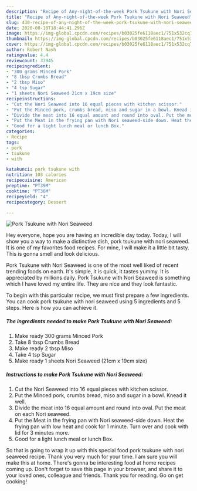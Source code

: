 ```yaml
---
description: "Recipe of Any-night-of-the-week Pork Tsukune with Nori Seaweed"
title: "Recipe of Any-night-of-the-week Pork Tsukune with Nori Seaweed"
slug: 430-recipe-of-any-night-of-the-week-pork-tsukune-with-nori-seaweed
date: 2020-08-18T18:44:41.296Z
image: https://img-global.cpcdn.com/recipes/b03025fe6118aec1/751x532cq70/pork-tsukune-with-nori-seaweed-recipe-main-photo.jpg
thumbnail: https://img-global.cpcdn.com/recipes/b03025fe6118aec1/751x532cq70/pork-tsukune-with-nori-seaweed-recipe-main-photo.jpg
cover: https://img-global.cpcdn.com/recipes/b03025fe6118aec1/751x532cq70/pork-tsukune-with-nori-seaweed-recipe-main-photo.jpg
author: Robert Nash
ratingvalue: 4.4
reviewcount: 37945
recipeingredient:
- "300 grams Minced Pork"
- "8 tbsp Crumbs Bread"
- "2 tbsp Miso"
- "4 tsp Sugar"
- "1 sheets Nori Seaweed 21cm x 19cm size"
recipeinstructions:
- "Cut the Nori Seaweed into 16 equal pieces with kitchen scissor."
- "Put the Minced pork, crumbs bread, miso and sugar in a bowl. Knead it well."
- "Divide the meat into 16 equal amount and round into oval. Put the meat on each Nori seaweed."
- "Put the Meat in the frying pan with Nori seaweed-side down. Heat the frying pan with low heat and cook for 1 minute. Turn over and cook with lid for 3 minutes more."
- "Good for a light lunch meal or lunch Box."
categories:
- Recipe
tags:
- pork
- tsukune
- with

katakunci: pork tsukune with 
nutrition: 103 calories
recipecuisine: American
preptime: "PT39M"
cooktime: "PT36M"
recipeyield: "4"
recipecategory: Dessert

---
```



![Pork Tsukune with Nori Seaweed](https://img-global.cpcdn.com/recipes/b03025fe6118aec1/751x532cq70/pork-tsukune-with-nori-seaweed-recipe-main-photo.jpg)

Hey everyone, hope you are having an incredible day today. Today, I will show you a way to make a distinctive dish, pork tsukune with nori seaweed. It is one of my favorites food recipes. For mine, I will make it a little bit tasty. This is gonna smell and look delicious.

Pork Tsukune with Nori Seaweed is one of the most well liked of recent trending foods on earth. It's simple, it is quick, it tastes yummy. It is appreciated by millions daily. Pork Tsukune with Nori Seaweed is something which I have loved my entire life. They are nice and they look fantastic.




To begin with this particular recipe, we must first prepare a few ingredients. You can cook pork tsukune with nori seaweed using 5 ingredients and 5 steps. Here is how you can achieve it.

<!--inarticleads1-->

##### The ingredients needed to make Pork Tsukune with Nori Seaweed:

1. Make ready 300 grams Minced Pork
1. Take 8 tbsp Crumbs Bread
1. Make ready 2 tbsp Miso
1. Take 4 tsp Sugar
1. Make ready 1 sheets Nori Seaweed (21cm x 19cm size)




<!--inarticleads2-->

##### Instructions to make Pork Tsukune with Nori Seaweed:

1. Cut the Nori Seaweed into 16 equal pieces with kitchen scissor.
1. Put the Minced pork, crumbs bread, miso and sugar in a bowl. Knead it well.
1. Divide the meat into 16 equal amount and round into oval. Put the meat on each Nori seaweed.
1. Put the Meat in the frying pan with Nori seaweed-side down. Heat the frying pan with low heat and cook for 1 minute. Turn over and cook with lid for 3 minutes more.
1. Good for a light lunch meal or lunch Box.




So that is going to wrap it up with this special food pork tsukune with nori seaweed recipe. Thank you very much for your time. I am sure you will make this at home. There's gonna be interesting food at home recipes coming up. Don't forget to save this page in your browser, and share it to your loved ones, colleague and friends. Thank you for reading. Go on get cooking!
